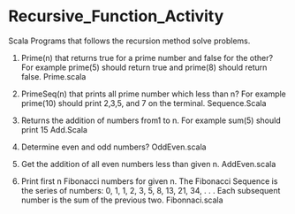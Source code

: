 # Recursive_Function_Activity
Scala Programs that follows the recursion method solve problems.
1) Prime(n) that returns true for a prime number and false for the other? For example prime(5) should return true and prime(8) should return false.
   Prime.scala

2) PrimeSeq(n) that prints all prime number which less than n? For example prime(10) should print 2,3,5, and 7 on the terminal.
   Sequence.Scala

3) Returns the addition of numbers from1 to n. For example sum(5) should print 15
   Add.Scala

4) Determine even and odd numbers?
   OddEven.scala

5) Get the addition of all even numbers less than given n.
   AddEven.scala

6) Print first n Fibonacci numbers for given n. The Fibonacci Sequence is the series of numbers: 0, 1, 1, 2, 3, 5, 8, 13, 21, 34, . . . Each subsequent number is the sum of the previous two.
   Fibonnaci.scala
